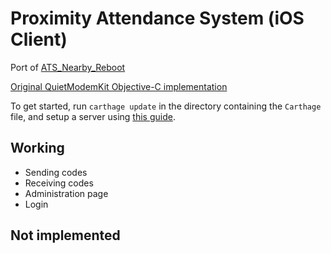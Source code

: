 # Proximity Attendance System (iOS Client)

Port of [ATS_Nearby_Reboot](https://github.com/emansih/ATS_Nearby_Reboot)

[Original QuietModemKit Objective-C implementation](https://github.com/quiet/QuietModemKit/blob/master/README.md#example)

To get started, run ```carthage update``` in the directory containing the ```Carthage``` file, and setup a server using [this guide](https://github.com/emansih/ATS_Backend). 

## Working
- Sending codes
- Receiving codes
- Administration page
- Login

## Not implemented
